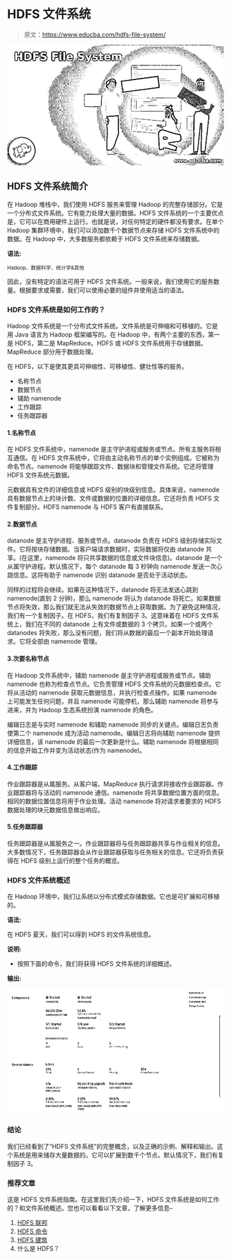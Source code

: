 # HDFS 文件系统

> 原文：<https://www.educba.com/hdfs-file-system/>

![HDFS File System](img/420dd1f876bfbce20bc2d72bcd2e1a0a.png)



## HDFS 文件系统简介

在 Hadoop 堆栈中，我们使用 HDFS 服务来管理 Hadoop 的完整存储部分。它是一个分布式文件系统。它有能力处理大量的数据。HDFS 文件系统的一个主要优点是，它可以在商用硬件上运行。也就是说，对任何特定的硬件都没有要求。在单个 Hadoop 集群环境中，我们可以添加数千个数据节点来存储 HDFS 文件系统中的数据。在 Hadoop 中，大多数服务都依赖于 HDFS 文件系统来存储数据。

**语法:**

<small>Hadoop、数据科学、统计学&其他</small>

因此，没有特定的语法可用于 HDFS 文件系统。一般来说，我们使用它的服务数量。根据要求或需要，我们可以使用必要的组件并使用适当的语法。

### HDFS 文件系统是如何工作的？

Hadoop 文件系统是一个分布式文件系统。文件系统是可伸缩和可移植的。它是用 Java 语言为 Hadoop 框架编写的。在 Hadoop 中，有两个主要的东西，第一是 HDFS，第二是 MapReduce。HDFS 或 HDFS 文件系统用于存储数据。MapReduce 部分用于数据处理。

在 HDFS，以下是使其更具可伸缩性、可移植性、健壮性等的服务。

*   名称节点
*   数据节点
*   辅助 namenode
*   工作跟踪
*   任务跟踪器

#### 1.名称节点

在 HDFS 文件系统中，namenode 是主守护进程或服务或节点。所有主服务将相互通信。在 HDFS 文件系统中，它将由主动名称节点的单个实例组成。它被称为命名节点。namenode 将能够跟踪文件、数据块和管理文件系统。它还将管理 HDFS 文件系统元数据。

元数据具有文件的详细信息或 HDFS 级别的块级别信息。具体来说，namenode 具有数据节点上的块计数、文件或数据的位置的详细信息。它还将负责 HDFS 文件复制部分。HDFS namenode 与 HDFS 客户有直接联系。

#### 2.数据节点

datanode 是主守护进程、服务或节点。datanode 负责在 HDFS 级别存储实际文件。它将按块存储数据。当客户端请求数据时，实际数据将仅由 datanode 共享。(在这里，namenode 将只共享数据的信息或文件块信息)。datanode 是一个从属守护进程。默认情况下，每个 datanode 每 3 秒钟向 namenode 发送一次心跳信息。这将有助于 namenode 识别 datanode 是否处于活动状态。

同样的过程将会继续。如果在这种情况下，datanode 将无法发送心跳到 namenode(直到 2 分钟)，那么 namenode 将认为 datanode 将死亡。如果数据节点将失效，那么我们就无法从失效的数据节点上获取数据。为了避免这种情况，我们有一个复制因子。在 HDFS，我们有复制因子 3。这意味着在 HDFS 文件系统上，我们在不同的 datanode 上有文件或数据的 3 个拷贝。如果一个或两个 datanodes 将失败，那么没有问题，我们将从数据的最后一个副本开始处理请求。它将全部由 namenode 管理。

#### 3.次要名称节点

在 Hadoop 文件系统中，辅助 namenode 是主守护进程或服务或节点。辅助 namenode 也称为检查点节点。它负责管理 HDFS 文件系统的元数据检查点。它将从活动的 namenode 获取元数据信息，并执行检查点操作。如果 namenode 上可能发生任何问题，并且 namenode 可能停机，那么辅助 namenode 将参与进来，并为 Hadoop 生态系统扮演 namenode 的角色。

编辑日志是与实时 namenode 和辅助 namenode 同步的关键点。编辑日志负责使第二个 namenode 成为活动 namenode。编辑日志将向辅助 namenode 提供详细信息，该 namenode 的最后一次更新是什么。辅助 namenode 将根据相同的信息开始工作并变为活动状态(作为 namenode)。

#### 4.工作跟踪

作业跟踪器是从属服务。从客户端，MapReduce 执行请求将接收作业跟踪器。作业跟踪器将与活动的 namenode 通信。namenode 将共享数据位置方面的信息。相同的数据位置信息将用于作业处理。活动 namenode 将对请求者要求的 HDFS 数据处理的块元数据信息做出响应。

#### 5.任务跟踪器

任务跟踪器是从属服务之一。作业跟踪器将与任务跟踪器共享与作业相关的信息。大多数情况下，任务跟踪器会从作业跟踪器获取与任务相关的信息。它还将负责获得在 HDFS 级别上运行的整个任务的概览。

### HDFS 文件系统概述

在 Hadoop 环境中，我们让系统以分布式模式存储数据。它也是可扩展和可移植的。

**语法:**

在 HDFS 夏天，我们可以得到 HDFS 的文件系统信息。

**说明:**

*   按照下面的命令，我们将获得 HDFS 文件系统的详细概述。

**输出:**

![HDFS File System 1](img/fa10763b88dd72c20b63acfdd17c3718.png)



### 结论

我们已经看到了“HDFS 文件系统”的完整概念，以及正确的示例、解释和输出。这个系统是用来储存大量数据的。它可以扩展到数千个节点。默认情况下，我们有复制因子 3。

### 推荐文章

这是 HDFS 文件系统指南。在这里我们先介绍一下，HDFS 文件系统是如何工作的？和文件系统概述。您也可以看看以下文章，了解更多信息–

1.  [HDFS 联邦](https://www.educba.com/hdfs-federation/)
2.  [HDFS 命令](https://www.educba.com/hdfs-commands/)
3.  [HDFS 建筑](https://www.educba.com/hdfs-architecture/)
4.  什么是 HDFS？





